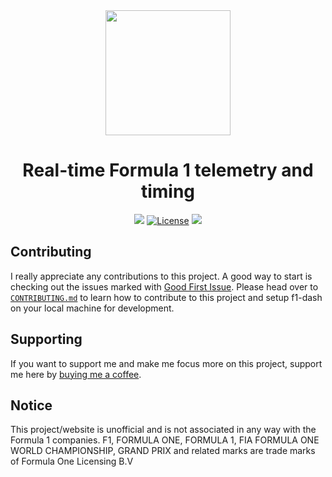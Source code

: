 <div align="center">
  <a href="https://f1-dash.com">
    <img src="./dash/public/tag-logo.png" width="200px">
  </a>
  <h1>Real-time Formula 1 telemetry and timing</h1>

<a href="https://github.com/slowlydev/f1-dash/releases/latest"><img src="https://img.shields.io/github/release/slowlydev/f1-dash/all.svg?style=for-the-badge&labelColor=000000"></a>
<a href="https://github.com/slowlydev/f1-dash/blob/main/LICENSE"><img alt="License" src="https://img.shields.io/github/license/slowlydev/f1-dash.svg?style=for-the-badge&labelColor=000000"></a>
<a href="https://discord.gg/unJwu66NuB"><img src="https://img.shields.io/discord/1226563654359580692?label=discord&style=for-the-badge&labelColor=000000"></a>

</div>

## Contributing

I really appreciate any contributions to this project. A good way to start is checking out the issues marked with [Good First Issue](https://github.com/slowlydev/f1-dash/labels/good%20first%20issue). Please head over to [`CONTRIBUTING.md`](CONTRIBUTING.md) to learn how to contribute to this project and setup f1-dash on your local machine for development.

## Supporting

If you want to support me and make me focus more on this project, support me here by [buying me a coffee](https://www.buymeacoffee.com/slowlydev).

## Notice

This project/website is unofficial and is not associated in any way with the Formula 1 companies. F1, FORMULA ONE, FORMULA 1, FIA FORMULA ONE WORLD CHAMPIONSHIP, GRAND PRIX and related marks are trade marks of Formula One Licensing B.V
